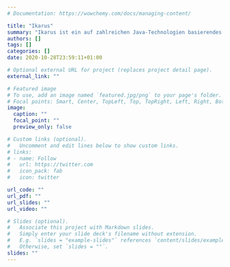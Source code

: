 ```yaml
---
# Documentation: https://wowchemy.com/docs/managing-content/

title: "Ikarus"
summary: "Ikarus ist ein auf zahlreichen Java-Technologien basierendes System, das bei der Abnahme der Pflichtübungen in den Studiengängen Praktische Informatik und Kommunikationsinformatik unterstützen soll. Dabei sollen Abnahme, Bewertung und automatischer Test der Übungen elektronisch über den Web-Browser durchgeführt werden. Ikarus soll noch um zahlreiche Funktionen im Rahmen von Studenten-Projekten erweitert werden."
authors: []
tags: []
categories: []
date: 2020-10-28T23:59:11+01:00

# Optional external URL for project (replaces project detail page).
external_link: ""

# Featured image
# To use, add an image named `featured.jpg/png` to your page's folder.
# Focal points: Smart, Center, TopLeft, Top, TopRight, Left, Right, BottomLeft, Bottom, BottomRight.
image:
  caption: ""
  focal_point: ""
  preview_only: false

# Custom links (optional).
#   Uncomment and edit lines below to show custom links.
# links:
# - name: Follow
#   url: https://twitter.com
#   icon_pack: fab
#   icon: twitter

url_code: ""
url_pdf: ""
url_slides: ""
url_video: ""

# Slides (optional).
#   Associate this project with Markdown slides.
#   Simply enter your slide deck's filename without extension.
#   E.g. `slides = "example-slides"` references `content/slides/example-slides.md`.
#   Otherwise, set `slides = ""`.
slides: ""
---
```

